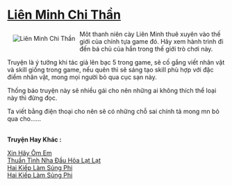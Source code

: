 <a href="https://utruyen.com/lien-minh-chi-than/13803/" title="Liên Minh Chi Thần"><h1>Liên Minh Chi Thần</h1></a><div style="display:table"><img align="right" style="float: left; padding: 10px;" src="https://utruyen.com/images/story/200x260/lien-minh-chi-than.jpg" alt="Liên Minh Chi Thần">Môt thanh niên cày Liên Minh thuê xuyên vào thế giới của chính tựa game đó. Hãy xem hành trình đi đến bá chủ của hắn trong thế giới trò chơi này.<p></p>Truyện là ý tưởng khi tác giả lên bạc 5 trong game, sẽ cố gắng viết nhân vật và skill giống trong game, nếu quên thì sẽ sáng tạo skill phù hợp với đặc điểm nhân vật, mong mọi người bỏ qua cục sạn này.<p></p>Thống báo truyện này sẽ nhiều gái cho nên những ai không thích thể loại này thì đừng đọc.<p></p>Ta viết bằng điện thoại cho nên sẽ có những chỗ sai chính tả mong mn bỏ qua cho......</div><p><br><b>Truyện Hay Khác :</b></p><a href="https://utruyen.com/xin-hay-om-em/17265/" alt="Xin Hãy Ôm Em">Xin Hãy Ôm Em</a><br/><a href="https://truyenngontinhay.wordpress.com/2019/10/03/thuan-tinh-nha-dau-hoa-lat-lat/" alt="Thuần Tình Nha Đầu Hỏa Lạt Lạt">Thuần Tình Nha Đầu Hỏa Lạt Lạt</a><br/><a href="https://truyenngontinhay.wordpress.com/2019/10/03/hai-kiep-lam-sung-phi/" alt="Hai Kiếp Làm Sủng Phi">Hai Kiếp Làm Sủng Phi</a><br/><a href="https://github.com/quanluxury/ngontinhhot/tree/master/truyenhay/16371/" alt="Hai Kiếp Làm Sủng Phi">Hai Kiếp Làm Sủng Phi</a><br/>